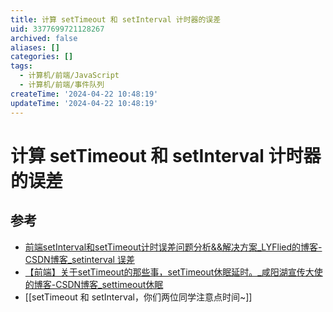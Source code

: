 ```yaml
---
title: 计算 setTimeout 和 setInterval 计时器的误差
uid: 3377699721128267
archived: false
aliases: []
categories: []
tags:
  - 计算机/前端/JavaScript
  - 计算机/前端/事件队列
createTime: '2024-04-22 10:48:19'
updateTime: '2024-04-22 10:48:19'
---
```


# 计算 setTimeout 和 setInterval 计时器的误差

## 参考

- [前端setInterval和setTimeout计时误差问题分析&&解决方案_LYFlied的博客-CSDN博客_setinterval 误差](https://blog.csdn.net/qq_39903567/article/details/115392972)
- [【前端】关于setTimeout的那些事，setTimeout休眠延时。_咸阳湖宣传大使的博客-CSDN博客_settimeout休眠](https://blog.csdn.net/weixin_44201257/article/details/123196921)
- [[setTimeout 和 setInterval，你们两位同学注意点时间~]]
